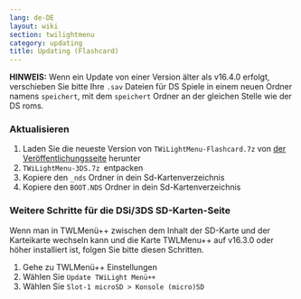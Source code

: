 ```yaml
---
lang: de-DE
layout: wiki
section: twilightmenu
category: updating
title: Updating (Flashcard)
---
```


**HINWEIS:** Wenn ein Update von einer Version älter als v16.4.0 erfolgt, verschieben Sie bitte Ihre `.sav` Dateien für DS Spiele in einem neuen Ordner namens `speichert`, mit dem `speichert` Ordner an der gleichen Stelle wie der DS roms.

### Aktualisieren
1. Laden Sie die neueste Version von `TWiLightMenu-Flashcard.7z` von [der Veröffentlichungsseite](https://github.com/DS-Homebrew/TWiLightMenu/releases) herunter
1. `TWiLightMenu-3DS.7z `entpacken
1. Kopiere den `_nds` Ordner in dein Sd-Kartenverzeichnis
1. Kopiere den `BOOT.NDS` Ordner in dein Sd-Kartenverzeichnis

### Weitere Schritte für die DSi/3DS SD-Karten-Seite

Wenn man in TWLMenü++ zwischen dem Inhalt der SD-Karte und der Karteikarte wechseln kann und die Karte TWLMenu++ auf v16.3.0 oder höher installiert ist, folgen Sie bitte diesen Schritten.

1. Gehe zu TWLMenü++ Einstellungen
1. Wählen Sie `Update TWiLight Menü++`
1. Wählen Sie `Slot-1 microSD > Konsole (micro)SD`
